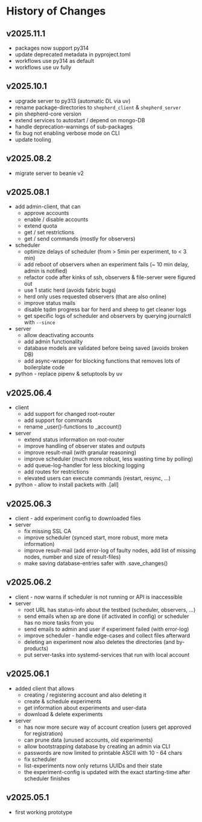 # History of Changes

## v2025.11.1

- packages now support py314
- update deprecated metadata in pyproject.toml
- workflows use py314 as default
- workflows use uv fully

## v2025.10.1

- upgrade server to py313 (automatic DL via uv)
- rename package-directories to `shepherd_client` & `shepherd_server`
- pin shepherd-core version
- extend services to autostart / depend on mongo-DB
- handle deprecation-warnings of sub-packages
- fix bug not enabling verbose mode on CLI
- update tooling

## v2025.08.2

- migrate server to beanie v2

## v2025.08.1

- add admin-client, that can
  - approve accounts
  - enable / disable accounts
  - extend quota
  - get / set restrictions
  - get / send commands (mostly for observers)
- scheduler
  - optimize delays of scheduler (from > 5min per experiment, to < 3 min)
  - add reboot of observers when an experiment fails (~ 10 min delay, admin is notified)
  - refactor code after kinks of ssh, observers & file-server were figured out
  - use 1 static herd (avoids fabric bugs)
  - herd only uses requested observers (that are also online)
  - improve status mails
  - disable tqdm progress bar for herd and sheep to get cleaner logs
  - get specific logs of scheduler and observers by querying journalctl with `--since`
- server
  - allow deactivating accounts
  - add admin functionality
  - database models are validated before being saved (avoids broken DB)
  - add async-wrapper for blocking functions that removes lots of boilerplate code
- python - replace pipenv & setuptools by uv

## v2025.06.4

- client
  - add support for changed root-router
  - add support for commands
  - rename _user()-functions to _account()
- server
  - extend status information on root-router
  - improve handling of observer states and outputs
  - improve result-mail (with granular reasoning)
  - improve scheduler (much more robust, less wasting time by polling)
  - add queue-log-handler for less blocking logging
  - add routes for restrictions
  - elevated users can execute commands (restart, resync, ...)
- python - allow to install packets with .[all]

## v2025.06.3

- client - add experiment config to downloaded files
- server
  - fix missing SSL CA
  - improve scheduler (synced start, more robust, more meta information)
  - improve result-mail (add error-log of faulty nodes, add list of missing nodes, number and size of result-files)
  - make saving database-entries safer with .save_changes()

## v2025.06.2

- client - now warns if scheduler is not running or API is inaccessible
- server
  - root URL has status-info about the testbed (scheduler, observers, ...)
  - send emails when xp are done (if activated in config) or scheduler has no more tasks from you
  - send emails to admin and user if experiment failed (with error-log)
  - improve scheduler - handle edge-cases and collect files afterward
  - deleting an experiment now also deletes the directories (and by-products)
  - put server-tasks into systemd-services that run with local account

## v2025.06.1

- added client that allows
  - creating / registering account and also deleting it
  - create & schedule experiments
  - get information about experiments and user-data
  - download & delete experiments
- server
  - has now more secure way of account creation (users get approved for registration)
  - can prune data (unused accounts, old experiments)
  - allow bootstrapping database by creating an admin via CLI
  - passwords are now limited to printable ASCII with 10 - 64 chars
  - fix scheduler
  - list-experiments now only returns UUIDs and their state
  - the experiment-config is updated with the exact starting-time after scheduler finishes

## v2025.05.1

- first working prototype
